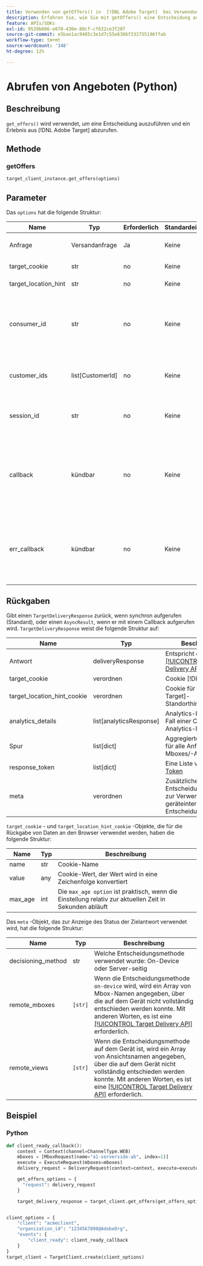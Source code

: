 ```yaml
---
title: Verwenden von getOffers() in  [!DNL Adobe Target]  bei Verwendung der Python-SDK
description: Erfahren Sie, wie Sie mit getOffers() eine Entscheidung ausführen und ein Erlebnis aus abrufen können [!DNL Adobe Target].
feature: APIs/SDKs
exl-id: 9539b806-e070-430e-80cf-cf632ce3f207
source-git-commit: e5bae1ac9485c3e1d7c55e6386f332755196ffab
workflow-type: tm+mt
source-wordcount: '348'
ht-degree: 12%

---
```


# Abrufen von Angeboten (Python)

## Beschreibung

`get_offers()` wird verwendet, um eine Entscheidung auszuführen und ein Erlebnis aus [!DNL Adobe Target] abzurufen.


## Methode

### getOffers

```python {line-numbers="true"}
target_client_instance.get_offers(options)
```

## Parameter

Das `options` hat die folgende Struktur:

| Name | Typ | Erforderlich | Standardeinstellung | Beschreibung |
| --- | --- | --- | --- | --- |
| Anfrage | Versandanfrage | Ja | Keine | Entspricht der [[!DNL Target Delivery API]](/help/dev/implement/delivery-api/overview.md) |
| target_cookie | str | no | Keine | Cookie [!DNL Target] |
| target_location_hint | str | no | Keine | [!DNL Target] Standorthinweis |
| consumer_id | str | no | Keine | Beim Zusammenfügen mehrerer Aufrufe sollten verschiedene Verbraucher-IDs angegeben werden |
| customer_ids | list[CustomerId] | no | Keine | Eine Liste der Kunden-IDs im VisitorId-kompatiblen Format |
| session_id | str | no | Keine | Wird zum Verknüpfen mehrerer Anfragen verwendet |
| callback | kündbar | no | Keine | Wenn eine Anfrage asynchron verarbeitet wird, wird der Callback aufgerufen, wenn die Antwort bereit ist |
| err_callback | kündbar | no | Keine | Wenn eine Anfrage asynchron verarbeitet wird, wird beim Auslösen einer Ausnahme ein Fehler-Rückruf aufgerufen |

## Rückgaben

Gibt einen `TargetDeliveryResponse` zurück, wenn synchron aufgerufen (Standard), oder einen `AsyncResult`, wenn er mit einem Callback aufgerufen wird. `TargetDeliveryResponse` weist die folgende Struktur auf:

| Name | Typ | Beschreibung |
| --- | --- | --- |
| Antwort | deliveryResponse | Entspricht der [[!UICONTROL Target Delivery API]](/help/dev/implement/delivery-api/overview.md) Antwort |
| target_cookie | verordnen | Cookie [!DNL Target] |
| target_location_hint_cookie | verordnen | Cookie für [!DNL Target]-Standorthinweise |
| analytics_details | list[analyticsResponse] | Analytics-Payload im Fall einer Client-seitigen Analytics-Nutzung |
| Spur | list[dict] | Aggregierte Trace-Daten für alle Anfrage-Mboxes/-Ansichten |
| response_token | list[dict] | Eine Liste von &#x200B;[Antwort-Token](https://experienceleague.adobe.com/docs/target/using/administer/response-tokens.html) |
| meta | verordnen | Zusätzliche Entscheidungsmetadaten zur Verwendung mit der geräteinternen Entscheidungsfindung |

`target_cookie` - und `target_location_hint_cookie` -Objekte, die für die Rückgabe von Daten an den Browser verwendet werden, haben die folgende Struktur:

| Name | Typ | Beschreibung |
| --- | --- | --- |
| name | str | Cookie-Name |
| value | any | Cookie-Wert, der Wert wird in eine Zeichenfolge konvertiert |
| max_age | int | Die `max_age option` ist praktisch, wenn die Einstellung relativ zur aktuellen Zeit in Sekunden abläuft |

Das `meta` -Objekt, das zur Anzeige des Status der Zielantwort verwendet wird, hat die folgende Struktur:

| Name | Typ | Beschreibung |
| --- | --- | --- |
| decisioning_method | str | Welche Entscheidungsmethode verwendet wurde: On-Device oder Server-seitig |
| remote_mboxes | `[str]` | Wenn die Entscheidungsmethode `on-device` wird, wird ein Array von Mbox-Namen angegeben, über die auf dem Gerät nicht vollständig entschieden werden konnte. Mit anderen Worten, es ist eine [[!UICONTROL Target Delivery API]](/help/dev/implement/delivery-api/overview.md) erforderlich. |
| remote_views | `[str]` | Wenn die Entscheidungsmethode auf dem Gerät ist, wird ein Array von Ansichtsnamen angegeben, über die auf dem Gerät nicht vollständig entschieden werden konnte. Mit anderen Worten, es ist eine [[!UICONTROL Target Delivery API]](/help/dev/implement/delivery-api/overview.md) erforderlich. |

## Beispiel

### Python

```python {line-numbers="true"}
def client_ready_callback():
    context = Context(channel=ChannelType.WEB)
    mboxes = [MboxRequest(name="a1-serverside-ab", index=1)]
    execute = ExecuteRequest(mboxes=mboxes)
    delivery_request = DeliveryRequest(context=context, execute=execute)

    get_offers_options = {
      "request": delivery_request
    }

    target_delivery_response = target_client.get_offers(get_offers_options)


client_options = {
    "client": "acmeclient",
    "organization_id": "1234567890@AdobeOrg",
    "events": {
        "client_ready": client_ready_callback
    }
}
target_client = TargetClient.create(client_options)
```
